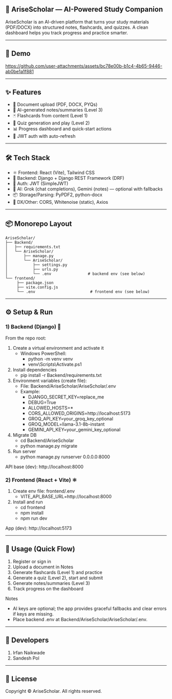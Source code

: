 ## 🧠 AriseScholar — AI-Powered Study Companion

AriseScholar is an AI-driven platform that turns your study materials (PDF/DOCX) into structured notes, flashcards, and quizzes. A clean dashboard helps you track progress and practice smarter.

---

## 🎥 Demo
https://github.com/user-attachments/assets/bc78e00b-b1c4-4b65-9446-ab0be1a1f881

---

## ✨ Features

- 📄 Document upload (PDF, DOCX, PYQs)
- 📝 AI-generated notes/summaries (Level 3)
- 🃏 Flashcards from content (Level 1)
- 🧠 Quiz generation and play (Level 2)
- 📊 Progress dashboard and quick-start actions
- 🔐 JWT auth with auto-refresh

---

## 🛠️ Tech Stack

- ⚛️ Frontend: React (Vite), Tailwind CSS
- 🐍 Backend: Django + Django REST Framework (DRF)
- 🔐 Auth: JWT (SimpleJWT)
- 🤖 AI: Grok (chat completions), Gemini (notes) — optional with fallbacks
- 📦 Storage/Parsing: PyPDF2, python-docx
- 🧰 DX/Other: CORS, Whitenoise (static), Axios

---

## 📦 Monorepo Layout

```
AriseScholar/
├── Backend/
│   ├── requirements.txt
│   └── AriseScholar/
│       ├── manage.py
│       └── AriseScholar/
│           ├── settings.py
│           ├── urls.py
│           └── .env                # backend env (see below)
└── frontend/
	 ├── package.json
	 ├── vite.config.js
	 └── .env                        # frontend env (see below)
```

---

## ⚙️ Setup & Run

### 1) Backend (Django) 🐍

From the repo root:

1. Create a virtual environment and activate it
	- Windows PowerShell:
	  - python -m venv venv
	  - venv\Scripts\Activate.ps1
2. Install dependencies
	- pip install -r Backend/requirements.txt
3. Environment variables (create file):
	- File: Backend/AriseScholar/AriseScholar/.env
	- Example:
	  - DJANGO_SECRET_KEY=replace_me
	  - DEBUG=True
	  - ALLOWED_HOSTS=*
	  - CORS_ALLOWED_ORIGINS=http://localhost:5173
	  - GROQ_API_KEY=your_groq_key_optional
	  - GROQ_MODEL=llama-3.1-8b-instant
	  - GEMINI_API_KEY=your_gemini_key_optional
4. Migrate DB
	- cd Backend/AriseScholar
	- python manage.py migrate
5. Run server
	- python manage.py runserver 0.0.0.0:8000

API base (dev): http://localhost:8000

### 2) Frontend (React + Vite) ⚛️

1. Create env file: frontend/.env
	- VITE_API_BASE_URL=http://localhost:8000
2. Install and run
	- cd frontend
	- npm install
	- npm run dev

App (dev): http://localhost:5173

---

## 🚀 Usage (Quick Flow)

1) Register or sign in
2) Upload a document in Notes
3) Generate flashcards (Level 1) and practice
4) Generate a quiz (Level 2), start and submit
5) Generate notes/summaries (Level 3)
6) Track progress on the dashboard

Notes
- AI keys are optional; the app provides graceful fallbacks and clear errors if keys are missing.
- Place backend .env at Backend/AriseScholar/AriseScholar/.env.

---

## 👥 Developers

1. Irfan Naikwade
2. Sandesh Pol

---

## 📝 License

Copyright © AriseScholar. All rights reserved.
